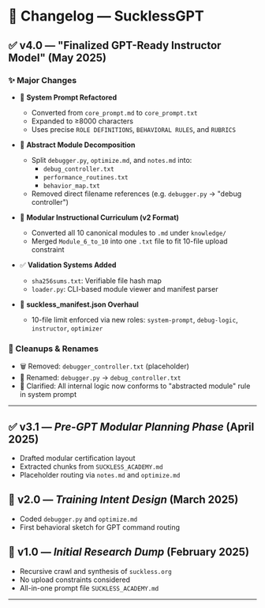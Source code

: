 # 🧾 Changelog — SucklessGPT

## ✅ v4.0 — "Finalized GPT-Ready Instructor Model" (May 2025)

### ✨ Major Changes

- 🔁 **System Prompt Refactored**
  - Converted from `core_prompt.md` to `core_prompt.txt`
  - Expanded to ≥8000 characters
  - Uses precise `ROLE DEFINITIONS`, `BEHAVIORAL RULES`, and `RUBRICS`

- 🧠 **Abstract Module Decomposition**
  - Split `debugger.py`, `optimize.md`, and `notes.md` into:
    - `debug_controller.txt`
    - `performance_routines.txt`
    - `behavior_map.txt`
  - Removed direct filename references (e.g. `debugger.py` → "debug controller")

- 🧩 **Modular Instructional Curriculum (v2 Format)**
  - Converted all 10 canonical modules to `.md` under `knowledge/`
  - Merged `Module_6_to_10` into one `.txt` file to fit 10-file upload constraint

- ✅ **Validation Systems Added**
  - `sha256sums.txt`: Verifiable file hash map
  - `loader.py`: CLI-based module viewer and manifest parser

- 🧾 **suckless_manifest.json Overhaul**
  - 10-file limit enforced via new roles: `system-prompt`, `debug-logic`, `instructor`, `optimizer`

### 🧹 Cleanups & Renames

- 🗑️ Removed: `debugger_controller.txt` (placeholder)
- 🔄 Renamed: `debugger.py` → `debug_controller.txt`
- 📎 Clarified: All internal logic now conforms to "abstracted module" rule in system prompt

---

## ✅ v3.1 — *Pre-GPT Modular Planning Phase* (April 2025)
- Drafted modular certification layout
- Extracted chunks from `SUCKLESS_ACADEMY.md`
- Placeholder routing via `notes.md` and `optimize.md`

## 🧪 v2.0 — *Training Intent Design* (March 2025)
- Coded `debugger.py` and `optimize.md`
- First behavioral sketch for GPT command routing

## 🧱 v1.0 — *Initial Research Dump* (February 2025)
- Recursive crawl and synthesis of `suckless.org`
- No upload constraints considered
- All-in-one prompt file `SUCKLESS_ACADEMY.md`

---
